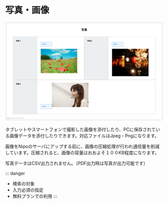 # 写真・画像<Badge text="GOLD限定" type="warning" />
![写真を日報に添付する](./template/pict.png)

タブレットやスマートフォンで撮影した画像を添付したり、PCに保存されている画像データを添付したりできます。対応ファイルはJpeg・Pngになります。

画像をNipoのサーバにアップする前に、画像の圧縮処理が行われ通信量を削減しています。圧縮されると、画像の容量はおおよそ１００KB程度になります。

写真データはCSV出力されません。（PDF出力時は写真が出力可能です）

::: danger
- 検索の対象
- 入力必須の指定
- 無料プランでの利用
:::